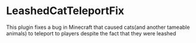 # LeashedCatTeleportFix

This plugin fixes a bug in Minecraft that caused cats(and another tameable animals) to teleport to players despite the fact that they were leashed
